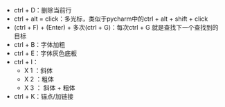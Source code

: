 - ctrl + D：删除当前行
- ctrl + alt = click：多光标，类似于pycharm中的ctrl + alt + shift + click
- (ctrl + F) + (Enter) + 多次(ctrl + G)：每次ctrl + G 就是查找下一个查找到的目标
- ctrl + B：字体加粗
- ctrl + E：字体灰色底板
- ctrl + I：
    - X 1 ：斜体
    - X 2 ：粗体
    - X 3 ： 斜体 + 粗体 
- ctrl + K：锚点/加链接
